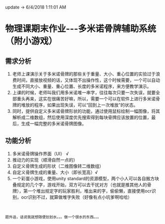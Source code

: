 update ->
6/4/2018 1:11:01 AM 

# 物理课期末作业---多米诺骨牌辅助系统（附小游戏） #


## 需求分析 ##

1. 老师上课演示关于多米诺骨牌的那些关于重量、大小、重心位置的实验过于浪费时间，直接放视频的话，又体现不出操作性，这个时候需要，一个可以自动生成不同大小、重量、重心位置、长度的多米诺程序，来方便教学演示。
2. 上课的时候，老师叫我们用多米诺堆一串字，往往每次只要一次失误，就要全部重头再来，这实在很痛苦好嘛，所以，需要一个可以在软件上进行多米诺骨牌的堆放的程序，如果出现失误，可以“回到上一次堆放”的状态。
3. 同时，提供自定义多米诺骨牌形状的功能，通过使用鼠标绘制一幅图像，将其解析成二维数组，然后使用深度优先搜索得到每块骨牌应该放置的位置，最后，生成一幅完整的多米诺骨牌图像。

## 功能分析 ##
1. 多米诺骨牌操作界面（UI）   √
2. 推动力的实现（顺滑自然一点的）
3. 自定义骨牌生成的形状（二维图像转二维数组）
4. 自定义骨牌生成的重量、大小（即长宽高）√
5. 一个彩蛋小游戏，使用unity standard的资源模型，两个小人可以各自搬方块叠规定的几个字，游戏开始，双方可以去干扰对方（也就是推其他人的骨牌），第一个堆出规定字的玩家胜利，堆出来的字，偷偷懒，直接使用ocr识别，ocr识别不过，就算做堆字失败（好像有点小坑爹啊哈哈）

<br/>


    题外话，话说我就想随便划划水。。。做一个很水的东西。。。